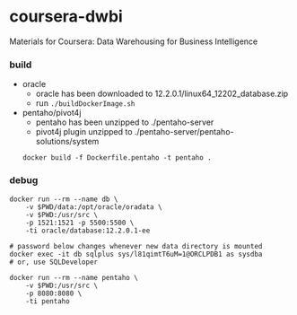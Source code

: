 # coursera-dwbi
Materials for Coursera: Data Warehousing for Business Intelligence

### build
- oracle
  - oracle has been downloaded to 12.2.0.1/linux64_12202_database.zip
  - run `./buildDockerImage.sh`
- pentaho/pivot4j
  - pentaho has been unzipped to ./pentaho-server
  - pivot4j plugin unzipped to ./pentaho-server/pentaho-solutions/system
  ```
  docker build -f Dockerfile.pentaho -t pentaho .
  ```

### debug
```
docker run --rm --name db \
    -v $PWD/data:/opt/oracle/oradata \
    -v $PWD:/usr/src \
    -p 1521:1521 -p 5500:5500 \
    -ti oracle/database:12.2.0.1-ee

# password below changes whenever new data directory is mounted
docker exec -it db sqlplus sys/l81qimtT6uM=1@ORCLPDB1 as sysdba
# or, use SQLDeveloper
```
```
docker run --rm --name pentaho \
    -v $PWD:/usr/src \
    -p 8080:8080 \
    -ti pentaho
```
